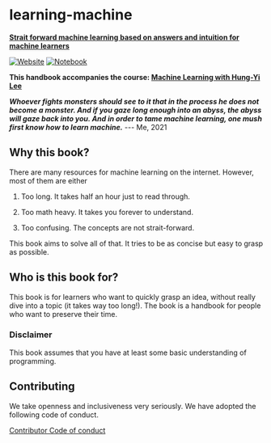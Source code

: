 # learning-machine

**[Strait forward machine learning based on answers and intuition for machine learners](https://rentruewang.github.io/learning-machine)**

[![Website](https://github.com/rentruewang/learning-machine/actions/workflows/github-pages.yaml/badge.svg)](https://github.com/rentruewang/learning-machine/actions/workflows/github-pages.yaml)
[![Notebook](https://github.com/rentruewang/learning-machine/actions/workflows/notebook.yaml/badge.svg)](https://github.com/rentruewang/learning-machine/actions/workflows/notebook.yaml)

**This handbook accompanies the course: [Machine Learning with Hung-Yi Lee](https://speech.ee.ntu.edu.tw/~tlkagk/)**

_**Whoever fights monsters should see to it that in the process he does not become a monster. And if you gaze long enough into an abyss, the abyss will gaze back into you. And in order to tame machine learning, one mush first know how to learn machine.**_
--- Me, 2021

## Why this book?

There are many resources for machine learning on the internet. However, most of them are either

1. Too long. It takes half an hour just to read through.

2. Too math heavy. It takes you forever to understand.

3. Too confusing. The concepts are not strait-forward.

This book aims to solve all of that. It tries to be as concise but easy to grasp as possible.

## Who is this book for?

This book is for learners who want to quickly grasp an idea, without really dive into a topic (it takes way too long!). The book is a handbook for people who want to preserve their time.

### Disclaimer

This book assumes that you have at least some basic understanding of programming.

## Contributing

We take openness and inclusiveness very seriously. We have adopted the following code of conduct.

[Contributor Code of conduct](CODE_OF_CONDUCT.md)
